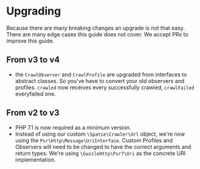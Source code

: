 # Upgrading

Because there are many breaking changes an upgrade is not that easy. 
There are many edge cases this guide does not cover. 
We accept PRs to improve this guide.

## From v3 to v4

- the `CrawlObserver` and `CrawlProfile` are upgraded from interfaces to abstract classes. So you've have to convert your old observers and profiles. `crawled` now receives every successfully crawled, `crawlFailed` everyfailed one.


## From v2 to v3

- PHP 7.1 is now required as a minimum version.
- Instead of using our custom `\Spatie\Crawler\Url` object, we're now using the `Psr\Http\Message\UriInterface`. 
Custom Profiles and Observers will need to be changed to have the correct arguments and return types.
We're using `\GuzzleHttp\Psr7\Uri` as the concrete URI implementation.
